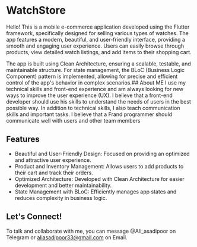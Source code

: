 # WatchStore
 Hello!
This is a mobile e-commerce application developed using the Flutter framework, specifically designed for selling various types of watches. The app features a modern, beautiful, and user-friendly interface, providing a smooth and engaging user experience. Users can easily browse through products, view detailed watch listings, and add items to their shopping cart.

The app is built using Clean Architecture, ensuring a scalable, testable, and maintainable structure. For state management, the BLoC (Business Logic Component) pattern is implemented, allowing for precise and efficient control of the app's behavior in complex scenarios.## About ME
I use my technical skills and front-end experience and am always looking for new ways to improve the user experience (UX). I believe that a front-end developer should use his skills to understand the needs of users in the best possible way.
In addition to technical skills, I also teach communication skills and important tasks. I believe that a Frand programmer should communicate well with users and other team members
## Features 
+ Beautiful and User-Friendly Design: Focused on providing an optimized and attractive user experience.
+ Product and Inventory Management: Allows users to add products to their cart and track their orders.
+ Optimized Architecture: Developed with Clean Architecture for easier development and better maintainability.
+ State Management with BLoC: Efficiently manages app states and reduces complexity in business logic.
  
## Let's Connect!
To talk and collaborate with me, you can message @Ali_asadipoor on Telegram or aliasadipoor33@gmail.com on Email.
